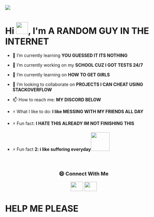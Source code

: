 <p align="left"> <img src="https://komarev.com/ghpvc/?username=rock12231&label=Profile%20views&color=0e75b6&style=flat" /> </p>

<h1>Hi <img src="https://github.com/TheDudeThatCode/TheDudeThatCode/blob/master/Assets/Hi.gif" width="38px">, I'm A RANDOM GUY IN THE INTERNET</h1>

- 🌱 I’m currently learning **YOU GUESSED IT ITS NOTHING**

- 🔭 I’m currently working on my **SCHOOL CUZ I GOT TESTS 24/7**

- 🌱 I’m currently learning on **HOW TO GET GIRLS**

- 👯 I’m looking to collaborate on **PROJECTS I CAN CHEAT USING STACKOVERFLOW**

- 📫 How to reach me: **MY DISCORD BELOW**

- ⚡ What I like to do: **I like MESSING WITH MY FRIENDS ALL DAY**

- ⚡ Fun fact: **I HATE THIS ALREADY IM NOT FINISHING THIS**

- ⚡ Fun fact **2: i like suffering everyday**<img src="https://media.giphy.com/media/m6OomwWCojfS8/giphy.gif" width="60">

<br>
<div align="center">
<h3><b>😄 Connect With Me</b></h3>
</div>
<p align="center">
<a href="https://www.youtube.com/@lywoh" target="blank"><img align="center" src="https://raw.githubusercontent.com/rahuldkjain/github-profile-readme-generator/master/src/images/icons/Social/youtube.svg" height="30" width="40" /></a>
<a href="https://discord.gg/dVXUWBzNMw" target="blank"><img align="center" src="https://raw.githubusercontent.com/rahuldkjain/github-profile-readme-generator/master/src/images/icons/Social/discord.svg" height="30" width="40" /></a>
</p>

# **HELP ME PLEASE**
